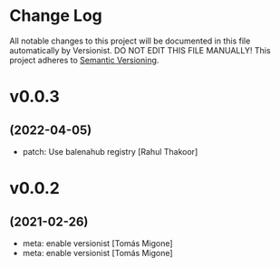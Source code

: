 # Change Log

All notable changes to this project will be documented in this file
automatically by Versionist. DO NOT EDIT THIS FILE MANUALLY!
This project adheres to [Semantic Versioning](http://semver.org/).

# v0.0.3
## (2022-04-05)

* patch: Use balenahub registry [Rahul Thakoor]

# v0.0.2
## (2021-02-26)

* meta: enable versionist [Tomás Migone]
* meta: enable versionist [Tomás Migone]
